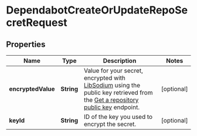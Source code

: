 

# DependabotCreateOrUpdateRepoSecretRequest


## Properties

| Name | Type | Description | Notes |
|------------ | ------------- | ------------- | -------------|
|**encryptedValue** | **String** | Value for your secret, encrypted with [LibSodium](https://libsodium.gitbook.io/doc/bindings_for_other_languages) using the public key retrieved from the [Get a repository public key](https://docs.github.com/rest/reference/dependabot#get-a-repository-public-key) endpoint. |  [optional] |
|**keyId** | **String** | ID of the key you used to encrypt the secret. |  [optional] |




